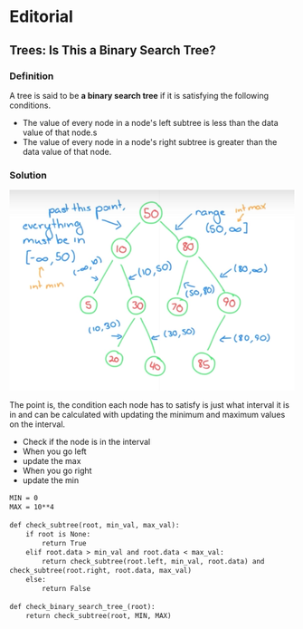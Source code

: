 # Editorial

## Trees: Is This a Binary Search Tree?

### Definition
A tree is said to be **a binary search tree** if it is satisfying the following conditions.

- The value of every node in a node's left subtree is less than the data value of that node.s
- The value of every node in a node's right subtree is greater than the data value of that node.

### Solution

![binary search tree](./assets/binary_search_tree.png)

The point is, the condition each node has to satisfy is just what interval it is in and can be calculated with updating the minimum and maximum values on the interval.

- Check if the node is in the interval
- When you go left
 - update the max
- When you go right
 - update the min

```python3
MIN = 0
MAX = 10**4

def check_subtree(root, min_val, max_val):
    if root is None:
        return True
    elif root.data > min_val and root.data < max_val:
        return check_subtree(root.left, min_val, root.data) and check_subtree(root.right, root.data, max_val)
    else:
        return False

def check_binary_search_tree_(root):
    return check_subtree(root, MIN, MAX)
```
